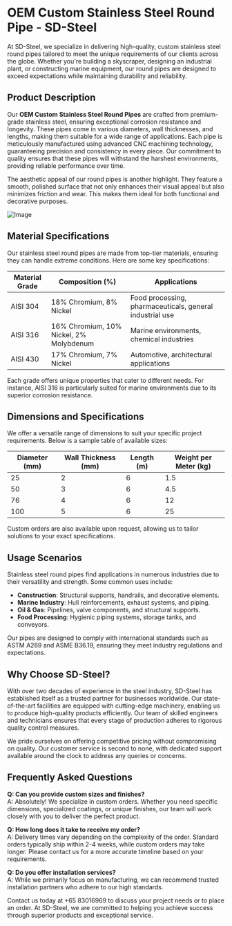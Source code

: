 # OEM Custom Stainless Steel Round Pipe - SD-Steel

At SD-Steel, we specialize in delivering high-quality, custom stainless steel round pipes tailored to meet the unique requirements of our clients across the globe. Whether you're building a skyscraper, designing an industrial plant, or constructing marine equipment, our round pipes are designed to exceed expectations while maintaining durability and reliability.

## Product Description

Our **OEM Custom Stainless Steel Round Pipes** are crafted from premium-grade stainless steel, ensuring exceptional corrosion resistance and longevity. These pipes come in various diameters, wall thicknesses, and lengths, making them suitable for a wide range of applications. Each pipe is meticulously manufactured using advanced CNC machining technology, guaranteeing precision and consistency in every piece. Our commitment to quality ensures that these pipes will withstand the harshest environments, providing reliable performance over time.

The aesthetic appeal of our round pipes is another highlight. They feature a smooth, polished surface that not only enhances their visual appeal but also minimizes friction and wear. This makes them ideal for both functional and decorative purposes.

![Image](https://github.com/user-attachments/assets/2567258e-e124-4816-932d-1809bd27ef0b)

## Material Specifications

Our stainless steel round pipes are made from top-tier materials, ensuring they can handle extreme conditions. Here are some key specifications:

| Material Grade | Composition (%) | Applications |
|----------------|-----------------|--------------|
| AISI 304       | 18% Chromium, 8% Nickel | Food processing, pharmaceuticals, general industrial use |
| AISI 316       | 16% Chromium, 10% Nickel, 2% Molybdenum | Marine environments, chemical industries |
| AISI 430       | 17% Chromium, 7% Nickel | Automotive, architectural applications |

Each grade offers unique properties that cater to different needs. For instance, AISI 316 is particularly suited for marine environments due to its superior corrosion resistance.

## Dimensions and Specifications

We offer a versatile range of dimensions to suit your specific project requirements. Below is a sample table of available sizes:

| Diameter (mm) | Wall Thickness (mm) | Length (m) | Weight per Meter (kg) |
|---------------|---------------------|------------|-----------------------|
| 25            | 2                   | 6          | 1.5                   |
| 50            | 3                   | 6          | 4.5                   |
| 76            | 4                   | 6          | 12                    |
| 100           | 5                   | 6          | 25                    |

Custom orders are also available upon request, allowing us to tailor solutions to your exact specifications.

## Usage Scenarios

Stainless steel round pipes find applications in numerous industries due to their versatility and strength. Some common uses include:

- **Construction**: Structural supports, handrails, and decorative elements.
- **Marine Industry**: Hull reinforcements, exhaust systems, and piping.
- **Oil & Gas**: Pipelines, valve components, and structural supports.
- **Food Processing**: Hygienic piping systems, storage tanks, and conveyors.

Our pipes are designed to comply with international standards such as ASTM A269 and ASME B36.19, ensuring they meet industry regulations and expectations.

## Why Choose SD-Steel?

With over two decades of experience in the steel industry, SD-Steel has established itself as a trusted partner for businesses worldwide. Our state-of-the-art facilities are equipped with cutting-edge machinery, enabling us to produce high-quality products efficiently. Our team of skilled engineers and technicians ensures that every stage of production adheres to rigorous quality control measures.

We pride ourselves on offering competitive pricing without compromising on quality. Our customer service is second to none, with dedicated support available around the clock to address any queries or concerns.

## Frequently Asked Questions

**Q: Can you provide custom sizes and finishes?**  
A: Absolutely! We specialize in custom orders. Whether you need specific dimensions, specialized coatings, or unique finishes, our team will work closely with you to deliver the perfect product.

**Q: How long does it take to receive my order?**  
A: Delivery times vary depending on the complexity of the order. Standard orders typically ship within 2-4 weeks, while custom orders may take longer. Please contact us for a more accurate timeline based on your requirements.

**Q: Do you offer installation services?**  
A: While we primarily focus on manufacturing, we can recommend trusted installation partners who adhere to our high standards.

Contact us today at +65 83016969 to discuss your project needs or to place an order. At SD-Steel, we are committed to helping you achieve success through superior products and exceptional service.